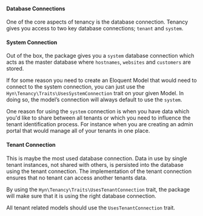 #### Database Connections

One of the core aspects of tenancy is the database connection. Tenancy gives you access to two key database connections; `tenant` and `system`.

#### System Connection
Out of the box, the package gives you a `system` database connection which acts as the master database where `hostnames`, `websites` and `customers` are stored.

If for some reason you need to create an Eloquent Model that would need to connect to the system connection, you can just use the `Hyn\Tenancy\Traits\UsesSystemConnection` trait on your given Model. In doing so, the model’s connection will always default to use the `system`.

One reason for using the `system` connection is when you have data which you'd like to share between all tenants or which you need to influence the tenant identification process. For instance when you are creating an admin portal that would manage all of your tenants in one place.

#### Tenant Connection
This is maybe the most used database connection. Data in use by single tenant instances, not shared with others, is persisted into the database using the tenant connection. The implementation of the tenant connection ensures that no tenant can access another tenants data.

By using the `Hyn\Tenancy\Traits\UsesTenantConnection` trait, the package will make sure that it is using the right database connection.

All tenant related models should use the `UsesTenantConnection` trait.
